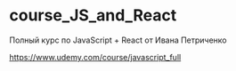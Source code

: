 # course_JS_and_React

Полный курс по JavaScript + React от Ивана Петриченко


https://www.udemy.com/course/javascript_full
